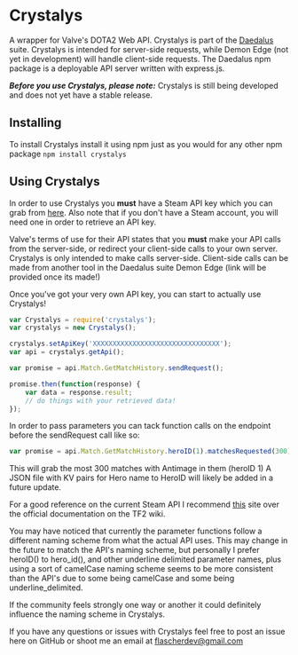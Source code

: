 # Crystalys
A wrapper for Valve's DOTA2 Web API.
Crystalys is part of the [Daedalus](https://github.com/Flascher/Daedalus) suite.
Crystalys is intended for server-side requests, while Demon Edge (not yet in development) will handle client-side requests.
The Daedalus npm package is a deployable API server written with express.js.

**_Before you use Crystalys, please note:_** Crystalys is still being developed and does not yet have a stable release.

## Installing

To install Crystalys install it using npm just as you would for any other npm package
`npm install crystalys`

## Using Crystalys

In order to use Crystalys you **must** have a Steam API key which you can grab from [here](https://steamcommunity.com/dev/apikey).
Also note that if you don't have a Steam account, you will need one in order to retrieve an API key.

Valve's terms of use for their API states that you **must** make your API calls from the server-side, 
or redirect your client-side calls to your own server. Crystalys is only intended to make calls server-side.
Client-side calls can be made from another tool in the Daedalus suite Demon Edge (link will be provided once its made!)

Once you've got your very own API key, you can start to actually use Crystalys!

```javascript
var Crystalys = require('crystalys');
var crystalys = new Crystalys();

crystalys.setApiKey('XXXXXXXXXXXXXXXXXXXXXXXXXXXXXXXX');
var api = crystalys.getApi();

var promise = api.Match.GetMatchHistory.sendRequest();

promise.then(function(response) {
    var data = response.result;
    // do things with your retrieved data!
});
```

In order to pass parameters you can tack function calls on the endpoint before the sendRequest call like so:
```javascript
var promise = api.Match.GetMatchHistory.heroID(1).matchesRequested(300).sendRequest()
```

This will grab the most 300 matches with Antimage in them (heroID 1) A JSON file with KV pairs for Hero name to HeroID will likely be
added in a future update.

For a good reference on the current Steam API I recommend [this](http://steamwebapi.azurewebsites.net/) site over the
official documentation on the TF2 wiki.

You may have noticed that currently the parameter functions follow a different naming scheme from what the actual API uses.
This may change in the future to match the API's naming scheme, but personally I prefer heroID() to hero_id(), and other
underline delimited parameter names, plus using a sort of camelCase naming scheme seems to be more consistent than the API's
due to some being camelCase and some being underline_delimited.

If the community feels strongly one way or another it could definitely influence the naming scheme in Crystalys.

If you have any questions or issues with Crystalys feel free to post an issue here on GitHub or shoot me an email at flascherdev@gmail.com
